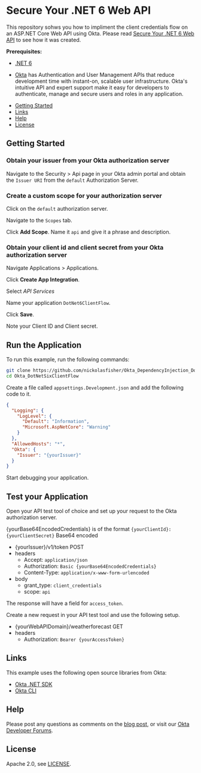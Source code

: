 # Secure Your .NET 6 Web API

This repository sohws you how to impliment the client credentials flow on an ASP.NET Core Web API using Okta.  Please read [Secure Your .NET 6 Web API][blog] to see how it was created.

**Prerequisites:**

- [.NET 6](https://dotnet.microsoft.com/en-us/download/dotnet/6.0)

- [Okta](https://developer.okta.com/) has Authentication and User Management APIs that reduce development time with instant-on, scalable user infrastructure. Okta's intuitive API and expert support make it easy for developers to authenticate, manage and secure users and roles in any application.


* [Getting Started](#getting-started)
* [Links](#links)
* [Help](#help)
* [License](#license)

## Getting Started

### Obtain your issuer from your Okta authorization server

Navigate to the Security > Api page in your Okta admin portal and obtain the `Issuer URI` from the `default` Authorization Server.

### Create a custom scope for your authorization server 

Click on the `default` authorization server.

Navigate to the `Scopes` tab.

Click **Add Scope**.  Name it `api` and give it a phrase and description.

### Obtain your client id and client secret from your Okta authorization server

Navigate Applications > Applications.

Click **Create App Integration**.

Select *API Services*

Name your application `DotNet6ClientFlow`.

Click **Save**.

Note your Client ID and Client secret.

## Run the Application

To run this example, run the following commands:

```bash
git clone https://github.com/nickolasfisher/Okta_DependencyInjection_DotNet.git
cd Okta_DotNetSixClientFlow
```

Create a file called `appsettings.Development.json` and add the following code to it.

```JSON
{
  "Logging": {
    "LogLevel": {
      "Default": "Information",
      "Microsoft.AspNetCore": "Warning"
    }
  },
  "AllowedHosts": "*",
  "Okta": {
    "Issuer": "{yourIssuer}"
  }
}
```

Start debugging your application.

## Test your Application

Open your API test tool of choice and set up your request to the Okta authorization server.

{yourBase64EncodedCredentials} is of the format `{yourClientId}:{yourClientSecret}` Base64 encoded

 - {yourIssuer}/v1/token POST
 - headers
    - Accept: `application/json`
    - Authorization: `Basic {yourBase64EncodedCredentials}`
    - Content-Type: `application/x-www-form-urlencoded`
 - body
    - grant_type: `client_credentials`
    - scope: `api`

The response will have a field for `access_token`.

Create a new request in your API test tool and use the following setup.

- {yourWebAPIDomain}/weatherforecast GET
- headers
    - Authorization: `Bearer {yourAccessToken}`

## Links

This example uses the following open source libraries from Okta:

* [Okta .NET SDK](https://github.com/okta/okta-sdk-dotnet)
* [Okta CLI](https://github.com/okta/okta-cli)

## Help

Please post any questions as comments on the [blog post][blog], or visit our [Okta Developer Forums](https://devforum.okta.com/).

## License

Apache 2.0, see [LICENSE](LICENSE).

[blog]: ()

